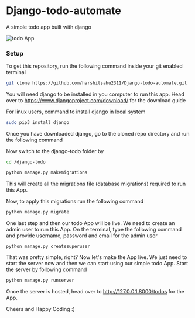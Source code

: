 # Django-todo-automate
A simple todo app built with django

![todo App](https://raw.githubusercontent.com/shreys7/django-todo/develop/staticfiles/todoApp.png)
### Setup
To get this repository, run the following command inside your git enabled terminal
```bash
git clone https://github.com/harshitsahu2311/Django-todo-automate.git
```

You will need django to be installed in you computer to run this app. Head over to https://www.djangoproject.com/download/ for the download guide

For linux users, command to install django in local system 
```bash
sudo pip3 install django
```

Once you have downloaded django, go to the cloned repo directory and run the following command

Now switch to the django-todo folder by
```bash
cd /django-todo
```

```bash
python manage.py makemigrations
```

This will create all the migrations file (database migrations) required to run this App.

Now, to apply this migrations run the following command
```bash
python manage.py migrate
```

One last step and then our todo App will be live. We need to create an admin user to run this App. On the terminal, type the following command and provide username, password and email for the admin user
```bash
python manage.py createsuperuser
```

That was pretty simple, right? Now let's make the App live. We just need to start the server now and then we can start using our simple todo App. Start the server by following command

```bash
python manage.py runserver
```

Once the server is hosted, head over to http://127.0.0.1:8000/todos for the App.

Cheers and Happy Coding :)

